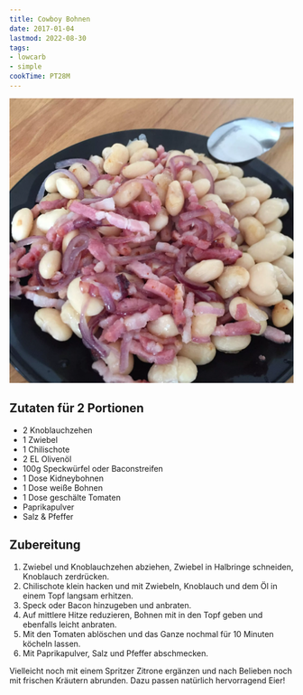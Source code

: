 ```yaml
---
title: Cowboy Bohnen
date: 2017-01-04
lastmod: 2022-08-30
tags:
- lowcarb
- simple
cookTime: PT28M
---
```


![](/img/bohnen-mit-speck.webp)

## Zutaten für 2 Portionen
- 2 Knoblauchzehen
- 1 Zwiebel
- 1 Chilischote
- 2 EL Olivenöl
- 100g Speckwürfel oder Baconstreifen
- 1 Dose Kidneybohnen
- 1 Dose weiße Bohnen
- 1 Dose geschälte Tomaten
- Paprikapulver
- Salz & Pfeffer

## Zubereitung
1. Zwiebel und Knoblauchzehen abziehen, Zwiebel in Halbringe schneiden, Knoblauch zerdrücken.
2. Chilischote klein hacken und mit Zwiebeln, Knoblauch und dem Öl in einem Topf langsam erhitzen.
3. Speck oder Bacon hinzugeben und anbraten.
4. Auf mittlere Hitze reduzieren, Bohnen mit in den Topf geben und ebenfalls leicht anbraten.
5. Mit den Tomaten ablöschen und das Ganze nochmal für 10 Minuten köcheln lassen.
6. Mit Paprikapulver, Salz und Pfeffer abschmecken.

Vielleicht noch mit einem Spritzer Zitrone ergänzen und nach Belieben noch mit frischen Kräutern abrunden. Dazu passen natürlich hervorragend Eier!
